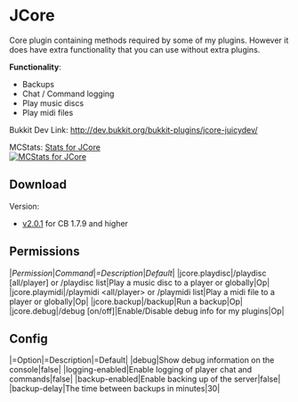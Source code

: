 JCore
=====

Core plugin containing methods required by some of my plugins. However it does have extra functionality that you can use without extra plugins.

**Functionality**:
* Backups
* Chat / Command logging
* Play music discs
* Play midi files

Bukkit Dev Link: http://dev.bukkit.org/bukkit-plugins/jcore-juicydev/


MCStats: [Stats for JCore](http://mcstats.org/plugin/JCore)  
[![MCStats for JCore](http://api.mcstats.org/signature/JCore.png)](http://mcstats.org/plugin/JCore)




Download
--------


Version:
  
* [v2.0.1](http://dev.bukkit.org/media/files/791/131/JCore_v2.0.1.jar) for CB 1.7.9 and higher




Permissions
-----------



|*Permission*|*Command*|*=Description*|*Default*|
|jcore.playdisc|/playdisc <disc> [all/player] or /playdisc list|Play a music disc to a player or globally|Op|
|jcore.playmidi|/playmidi <all/player> <filename> or /playmidi list|Play a midi file to a player or globally|Op|
|jcore.backup|/backup|Run a backup|Op|
|jcore.debug|/debug [on/off]|Enable/Disable debug info for my plugins|Op|




Config
------



|=Option|=Description|=Default|
|debug|Show debug information on the console|false|
|logging-enabled|Enable logging of player chat and commands|false|
|backup-enabled|Enable backing up of the server|false|
|backup-delay|The time between backups in minutes|30|
